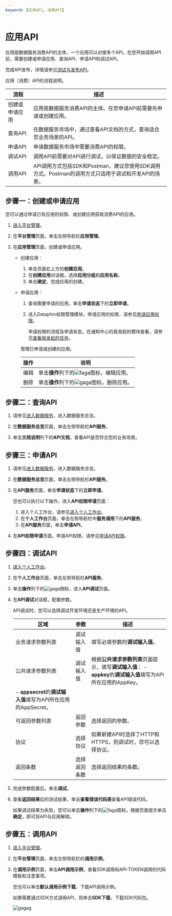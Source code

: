 ```yaml
---
keyword: [应用API, 消费API]
---
```


# 应用API

应用是数据服务消费API的主体，一个应用可以对接多个API。在您开始调用API前，需要创建或申请应用、查询API、申请API和调试API。

完成API发布，详情请参见[测试与发布API](/cn.zh-CN/数据服务/消费API/开发API/测试与发布API.md)。

应用（消费）API的流程说明。

|流程|描述|
|--|--|
|创建或申请应用|应用是数据服务消费API的主体。在您申请API前需要先申请或创建应用。|
|查询API|在数据服务市场中，通过查看API文档的方式，查询适合您业务场景的API。|
|申请API|申请数据服务市场中需要消费API的权限。|
|调试API|调用API前需要对API进行调试，以保证数据的安全稳定。|
|调用API|API调用方式包括SDK和Postman，建议您使用SDK调用方式。Postman的调用方式只适用于调试和开发API的场景。|

## 步骤一：创建或申请应用

您可以通过申请已有应用的权限、或创建应用获取消费API的应用。

1.  [进入平台管理](/cn.zh-CN/数据服务/进入数据服务.mdsection_b1a_d3z_hvb)。

2.  在**平台管理**页面，单击左侧导航栏**应用管理**。

3.  在**应用管理**页面，创建或申请应用。

    -   创建应用：
        1.  单击页面右上方的**创建应用**。
        2.  在**创建应用**对话框，选择**应用分组**和**应用名称**。
        3.  单击**确定**，完成应用的创建。
    -   申请应用：

        1.  查询需要申请的应用，单击**申请状态**下的**立即申请**。
        2.  进入Dataphin权限管理模块，申请应用的权限，请参见[申请应用权限](/cn.zh-CN/资产中心/权限管理/我的权限/数据服务权限/管理应用权限.md)。

            申请权限的流程及申请状态，在通知中心的我发起的模块查看，请参见[查看我发起的任务](/cn.zh-CN/全局管理/通知中心/查看任务中心.md)。

        管理已申请或创建的应用。

        |操作|说明|
        |--|--|
        |编辑|单击**操作**列下的![faga](https://static-aliyun-doc.oss-accelerate.aliyuncs.com/assets/img/zh-CN/6911987951/p85510.png)图标，编辑应用。|
        |删除|单击**操作**列下的![gaga](https://static-aliyun-doc.oss-accelerate.aliyuncs.com/assets/img/zh-CN/6911987951/p85543.png)图标，删除应用。|


## 步骤二：查询API

1.  请参见[进入数据服务](/cn.zh-CN/数据服务/进入数据服务.md)，进入数据服务总览。

2.  在**数据服务总览**页面，单击左侧导航栏**API服务**。

3.  单击**文档说明**列下的**API文档**，查看API是否符合您的业务场景。


## 步骤三：申请API

1.  请参见[进入数据服务](/cn.zh-CN/数据服务/进入数据服务.md)，进入数据服务总览。

2.  在**数据服务总览**页面，单击左侧导航栏**API服务**。

3.  在**API服务**页面，单击**申请状态**下的**立即申请**。

    您也可以执行以下操作，进入**API权限申请**页面：

    1.  进入个人工作台，请参见[进入个人工作台](/cn.zh-CN/数据服务/进入数据服务.mdsection_qqx_ykf_t7p)。
    2.  在**个人工作台**页面，单击左侧导航栏中**服务调用**下的**API服务**。
    3.  在**API服务**页面，单击**申请API**。
4.  在**API权限申请**页面，申请API权限，请参见[申请API权限](/cn.zh-CN/资产中心/权限管理/我的权限/数据服务权限/管理API权限.md)。


## 步骤四：调试API

1.  [进入个人工作台](/cn.zh-CN/数据服务/进入数据服务.mdsection_qqx_ykf_t7p)。

2.  在**个人工作台**页面，单击左侧导航栏**API服务**。

3.  单击**操作**列下的![gaga](https://static-aliyun-doc.oss-accelerate.aliyuncs.com/assets/img/zh-CN/3911987951/p85572.png)图标，进入**API调试**页面。

4.  在**API调试**对话框，配置参数。

    API调试时，您可以选择调试开发环境还是生产环境的API。

    |区域|参数|描述|
    |--|--|--|
    |业务请求参数列表|调试输入值|填写必填参数的**调试输入值**。|
    |公共请求参数列表|调试输入值|根据**公共请求参数列表**页面提示，填写**调试输入值**：     -   **appkey**的**调试输入值**填写为API所在应用的AppKey。
    -   **appsecret**的**调试输入值**填写为API所在应用的AppSecret。 |
    |可返回参数列表|返回参数|选择返回的参数。|
    |协议|选择协议|如果新建API时选择了HTTP和HTTPS，则调试时，您可以选择协议。|
    |返回条数|选择返回条数|选择返回结果的条数。|

5.  完成参数配置后，单击**调试**。

6.  查看**返回结果**后的测试结果，单击**查看错误代码表**查看API错误代码。

    如果调试结果为失败，您可以单击**操作**列下的![faga](https://static-aliyun-doc.oss-accelerate.aliyuncs.com/assets/img/zh-CN/3911987951/p85589.png)图标，根据页面提示单击**确定**，即可将API与应用解绑。


## 步骤五：调用API

1.  [进入平台管理](/cn.zh-CN/数据服务/进入数据服务.mdsection_b1a_d3z_hvb)。

2.  在**平台管理**页面，单击左侧导航栏的**调用示例**。

3.  在**调用示例**页面，单击**API调用示例**，查看SDK调用和API-TOKEN调用的代码模板和注意事项。

    您也可以单击**默认调用示例下载**，下载API调用示例。

    如果需要通过SDK方式调用API，则单击**SDK下载**，下载SDK代码包。

    ![gagag](https://static-aliyun-doc.oss-accelerate.aliyuncs.com/assets/img/zh-CN/4269727261/p298240.png)


